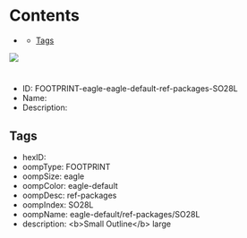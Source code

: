 



Contents
========

* [](#)
	* [Tags](#tags)
  
![][im]
# 

- ID: FOOTPRINT-eagle-eagle-default-ref-packages-SO28L
- Name: 
- Description: 

## Tags

- hexID: 
- oompType: FOOTPRINT
- oompSize: eagle
- oompColor: eagle-default
- oompDesc: ref-packages
- oompIndex: SO28L
- oompName: eagle-default/ref-packages/SO28L
- description: &lt;b&gt;Small Outline&lt;/b&gt; large



[im]: image.png
